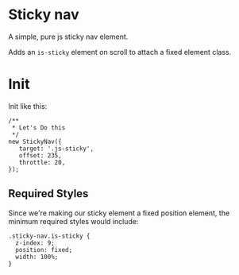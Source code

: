 # Sticky nav

A simple, pure js sticky nav element.

Adds an `is-sticky` element on scroll to attach a fixed element class.

# Init

Init like this:
```
/**
 * Let's Do this
 */
new StickyNav({
   target: '.js-sticky',
   offset: 235,
   throttle: 20,
});
```

## Required Styles

Since we're making our sticky element a fixed position element, the minimum required styles would include:

```
.sticky-nav.is-sticky {
  z-index: 9;
  position: fixed;
  width: 100%;
}
```

